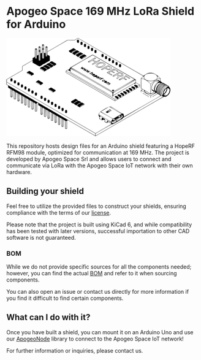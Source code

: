 # Apogeo Space 169 MHz LoRa Shield for Arduino
![](docs/imgs/board.png)

This repository hosts design files for an Arduino shield featuring a HopeRF RFM98 module, optimized for communication at 169 MHz. 
The project is developed by Apogeo Space Srl and allows users to connect and communicate via LoRa with the Apogeo Space IoT network with their own hardware.

## Building your shield

Feel free to utilize the provided files to construct your shields, ensuring compliance with the terms of our [license](LICENSE.md).

Please note that the project is built using KiCad 6, and while compatibility has been tested with later versions, successful importation to other CAD software is not guaranteed.

### BOM

While we do not provide specific sources for all the components needed; however, you can find the actual [BOM](bom.csv) and refer to it when sourcing components.

You can also open an issue or contact us directly for more information if you find it difficult to find certain components.

## What can I do with it?

Once you have built a shield, you can mount it on an Arduino Uno and use our [ApogeoNode](https://github.com/ApogeoSpace/ApogeoNode) library to connect to the Apogeo Space IoT network!

For further information or inquiries, please contact us.
